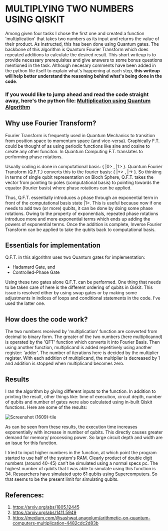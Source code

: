# MULTIPLYING TWO NUMBERS USING QISKIT

Among given four tasks I chose the first one and created a function 'multiplication' that takes two numbers as its input and returns the value of their product.
As instructed, this has been done using Quantum gates. The backbone of this algorithm is Quantum Fourier Transform which does repeated additions to calculate the desired result. This short writeup is to provide necessary prerequisites and give answers to some bonus questions mentioned in the task. Although necesary comments have been added in the python file itself to explain what's happening at each step, **this writeup will help better understand the reasoning behind what's being done in the code**.

### If you would like to jump ahead and read the code straight away, here's the python file: [Multiplication using Quantum Algorithm](https://github.com/RajatLakhera/Q.C.-Projects-Codes/blob/main/Quantum%20Multiplier.ipynb)


## Why use Fourier Transform?
Fourier Transform is frequently used in Quantum Mechanics to transition from position space to momentum space (and vice-versa). Graphically F.T. could be thought of as
using periodic functions like sine and cosine to create any other funciton. In Quantum Computing F.T. translates to performing phase rotations.

Usually coding is done in computational basis: { |0> , |1> }. Quantum Fourier Transform (Q.F.T.) converts this to the fourier basis: { |+> , |-> }. So thinking in terms
of single qubit representation on Bloch Sphere, Q.F.T. takes the vector from pointing to poles (computational basis) to pointing towards the equator (fourier basis)
where phase rotations can be applied. 

Thus, Q.F.T. essentially introduces a phase through an exponential term in front of the computational basis state |1>. This is useful because now if one needs to add two
(or more) qubits, it can be done by doing some phase rotations. Owing to the property of exponentials, repeated phase rotations introduce more and more exponential terms
which ends up adding the powers of exponential terms. Once the addition is complete, Inverse Fourier Transform can be applied to take the qubits back to computational basis.


## Essentials for implementation
Q.F.T. in this algorithm uses two Quantum gates for implementation:
- Hadamard Gate, and
- Controlled-Phase Gate
   
 Using these two gates alone Q.F.T. can be performed. One thing that needs to be taken care of here is the different ordering of qubits in Qiskit. This issue is 
 resolved either by using swap gates or by making some adjustments in indices of loops and conditional statements in the code. I've used the latter one. 


## How does the code work?
The two numbers received by 'multiplication' function are converted from decimal to binary form. The greater of the two numbers (here multiplicannd) is operated 
by the 'QFT' function which converts it into Fourier Basis. Then using another function, multiplicand is added repetitively using another register: 'adder'. The
number of iterations here is decided by the multiplier register. With each addition of multiplicand, the multiplier is decreased by 1 and addition is stopped when
multiplicand becomes zero. 

## Results
I ran the algorithm by giving different inputs to the function. In addition to printing the result, other things like: time of execution, circuit depth, number of
qubits and number of gates were also calculated using in-built Qiskit functions. Here are some of the results:

![Screenshot (1609)-tile](https://user-images.githubusercontent.com/84754754/195525217-a3f1e141-275c-49ab-9ada-37c2a4904afe.jpg)

As can be seen from these results, the execution time increases exponentially with increase in number of qubits. This directly causes greater demand for memory/
processing power. So large circuit depth and width are an issue for this function. 

I tried to input higher numbers in the function, at which point the program started to use half of the system's RAM. Clearly product of double digit numbers (around 40-45) can't be simulated using a normal specs pc. The highest number of qubits that I was able to simulate using this function is 34.  Researchers have simulated upto 61 qubits using Supercomputers. So that seems to be the present limit for simulating qubits. 

## References:
1. https://arxiv.org/abs/1805.12445
2. https://arxiv.org/abs/1411.5949
3. https://medium.com/@sashwat.anagolum/arithmetic-on-quantum-computers-multiplication-4482cdc2d83b
